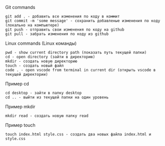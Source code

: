 Git commands

[О Git на Хабр Часть 1]: https://habr.com/ru/post/541258/
[О Git на Хабр Часть 2]: https://habr.com/ru/post/542616/

```
git add . - добавить все изменения по коду в коммит
git commit -m 'some message' - сохранить добавленые изменения по коду (локально на компьютере)
git push - отправить свои изменения по коду на github
git pull - забрать изменения по коду из github
```

Linux commands (Linux команды)
```
pwd - show current directory path (показать путь текущей папки)
cd - open directory (зайти в директорию)
mkdir - создать новую директорию
touch - создать новый файл
code . - open vscode from terminal in current dir (открыть vscode в текущей директории)
```

Пример сd
```
cd desktop - зайти в папку desktop
сd .. - выйти из текущей папки на один уровень
```

Пример mkdir
```
mkdir read - создать новую папку read
```

Пример touch
```
touch index.html style.css - создать два новых файла index.html и style.css
```